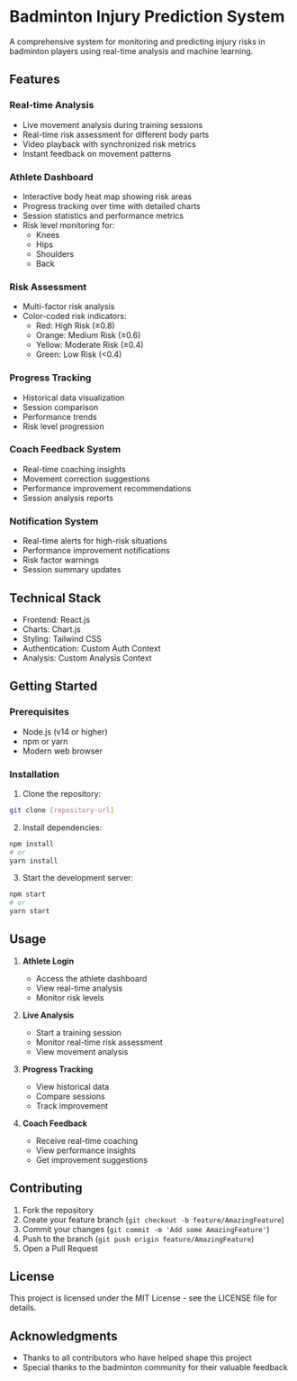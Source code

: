 # Badminton Injury Prediction System

A comprehensive system for monitoring and predicting injury risks in badminton players using real-time analysis and machine learning.

## Features

### Real-time Analysis
- Live movement analysis during training sessions
- Real-time risk assessment for different body parts
- Video playback with synchronized risk metrics
- Instant feedback on movement patterns

### Athlete Dashboard
- Interactive body heat map showing risk areas
- Progress tracking over time with detailed charts
- Session statistics and performance metrics
- Risk level monitoring for:
  - Knees
  - Hips
  - Shoulders
  - Back

### Risk Assessment
- Multi-factor risk analysis
- Color-coded risk indicators:
  - Red: High Risk (≥0.8)
  - Orange: Medium Risk (≥0.6)
  - Yellow: Moderate Risk (≥0.4)
  - Green: Low Risk (<0.4)

### Progress Tracking
- Historical data visualization
- Session comparison
- Performance trends
- Risk level progression

### Coach Feedback System
- Real-time coaching insights
- Movement correction suggestions
- Performance improvement recommendations
- Session analysis reports

### Notification System
- Real-time alerts for high-risk situations
- Performance improvement notifications
- Risk factor warnings
- Session summary updates

## Technical Stack

- Frontend: React.js
- Charts: Chart.js
- Styling: Tailwind CSS
- Authentication: Custom Auth Context
- Analysis: Custom Analysis Context

## Getting Started

### Prerequisites
- Node.js (v14 or higher)
- npm or yarn
- Modern web browser

### Installation

1. Clone the repository:
```bash
git clone [repository-url]
```

2. Install dependencies:
```bash
npm install
# or
yarn install
```

3. Start the development server:
```bash
npm start
# or
yarn start
```

## Usage

1. **Athlete Login**
   - Access the athlete dashboard
   - View real-time analysis
   - Monitor risk levels

2. **Live Analysis**
   - Start a training session
   - Monitor real-time risk assessment
   - View movement analysis

3. **Progress Tracking**
   - View historical data
   - Compare sessions
   - Track improvement

4. **Coach Feedback**
   - Receive real-time coaching
   - View performance insights
   - Get improvement suggestions

## Contributing

1. Fork the repository
2. Create your feature branch (`git checkout -b feature/AmazingFeature`)
3. Commit your changes (`git commit -m 'Add some AmazingFeature'`)
4. Push to the branch (`git push origin feature/AmazingFeature`)
5. Open a Pull Request

## License

This project is licensed under the MIT License - see the LICENSE file for details.

## Acknowledgments

- Thanks to all contributors who have helped shape this project
- Special thanks to the badminton community for their valuable feedback
